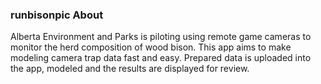 <!---
Copyright 2023 Province of Alberta

Licensed under the Apache License, Version 2.0 (the "License");
you may not use this file except in compliance with the License.
You may obtain a copy of the License at

http://www.apache.org/licenses/LICENSE-2.0

Unless required by applicable law or agreed to in writing, software
distributed under the License is distributed on an "AS IS" BASIS,
WITHOUT WARRANTIES OR CONDITIONS OF ANY KIND, either express or implied.
See the License for the specific language governing permissions and
limitations under the License.
-->

### runbisonpic About

Alberta Environment and Parks is piloting using remote game cameras to monitor the herd composition of wood bison.
This app aims to make modeling camera trap data fast and easy. 
Prepared data is uploaded into the app, modeled and the results are displayed for review. 
